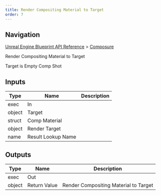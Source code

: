 ```yaml
---
title: Render Compositing Material to Target
order: 7
---
```

## Navigation

[Unreal Engine Blueprint API Reference](https://dev.epicgames.com/documentation/en-us/unreal-engine/BlueprintAPI) > [Composure](https://dev.epicgames.com/documentation/en-us/unreal-engine/BlueprintAPI/Composure)

Render Compositing Material to Target

Target is Empty Comp Shot

## Inputs

| Type | Name | Description |
| --- | --- | --- |
| exec | In |  |
| object | Target |  |
| struct | Comp Material |  |
| object | Render Target |  |
| name | Result Lookup Name |  |

## Outputs

| Type | Name | Description |
| --- | --- | --- |
| exec | Out |  |
| object | Return Value | Render Compositing Material to Target |

